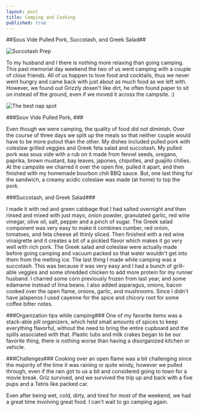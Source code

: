 ```yaml
---
layout: post
title: Camping and Cooking 
published: true
---
```


##Sous Vide Pulled Pork, Succotash, and Greek Salad##

![Succotash Prep](https://1.bp.blogspot.com/-d_u-nCSYLPA/VWYdrdkIJ5I/AAAAAAAAAVc/VSM0W418GIs/s320/2015-05-27.jpg)  

To my husband and I there is nothing more relaxing than going camping. This past memorial day weekend the two of us went camping with a couple of close friends. All of us happen to love food and cocktails, thus we never went hungry and came back with just about as much food as we left with. However, we found out Grizzly dosen't like dirt, he often found paper to sit on instead of the ground, even if we moved it across the campsite. :)  

![The best nap spot](https://2.bp.blogspot.com/-hrrMmGxlRNY/VWYZEZOAJmI/AAAAAAAAAVQ/0fnQdUnk_m8/s200/2015-05-26.jpg)  

###Souv Vide Pulled Pork, ###

Even though we were camping, the quality of food did not diminish. Over the course of three days we split up the meals so that neither couple would have to be more putout than the other. My dishes included pulled pork with coleslaw grilled veggies and Greek feta salad and succotash. My pulled pork was sous vide with a rub on it made from fennel seeds, oregano, paprika, brown mustard, bay leaves, japones, chipotles, and guajiilo chilies. At the campsite we charred it over the open fire, pulled it apart, and then finished with my homemade bourbon chili BBQ sauce. But, one last thing for the sandwich, a creamy acidic coleslaw was made (at home) to top the pork.  

###Succotash, and Greek Salad###

I made it with red and green cabbage that I had salted overnight and then rinsed and mixed with just mayo, onion powder, granulated garlic, red wine vinegar, olive oil, salt, pepper and a pinch of sugar. The Greek salad component was very easy to make it combines cumber, red onion, tomatoes, and feta cheese all thinly sliced. Then finished with a red wine vinaigrette and it creates a bit of a pickled flavor which makes it go very well with rich pork. The Greek salad and coleslaw were actually made before going camping and vacuum packed so that water wouldn't get into them from the melting ice. The last thing I made while camping was a succotash. This was because it was very easy and I had a bunch of grill-able veggies and some shredded chicken to add more protein for my runner husband. I charred some corn previously frozen from last year, and some edamame instead of lima beans. I also added asparagus, onions, bacon cooked over the open flame, onions, garlic, and mushrooms. Since I didn't have jalapenos I used cayenne for the spice and chicory root for some coffee bitter notes. 

###Organization tips while camping###
One of my favorite items was a stack-able pill organizers, which held small amounts of spices to keep everything flavorful, without the need to bring the entire cupboard and the spills associated with that. Plastic tubs and milk crakes began to be our favorite thing, there is nothing worse than having a disorganized kitchen or vehicle.

###Challenges###
Cooking over an open flame was a bit challenging since the majority of the time it was raining or quite windy, however we pulled through, even if the rain got to us a bit and considered going to town for a movie break. Griz survived, and we survived the trip up and back with a five pups and a Tetris like packed car.

Even after being wet, cold, dirty, and tired for most of the weekend, we had a great time involving great food. I can't wait to go camping again.
